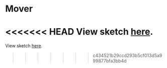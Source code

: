 # Mover

<<<<<<< HEAD
View sketch [here](https://polycephalus.github.io/Mover/sketch). 
=======
View sketch [here](https://polycephalus.github.io/VectorGrove/sketch).
>>>>>>> c434521b29ccd293b5cf013d5a999877bfa3bb4d
